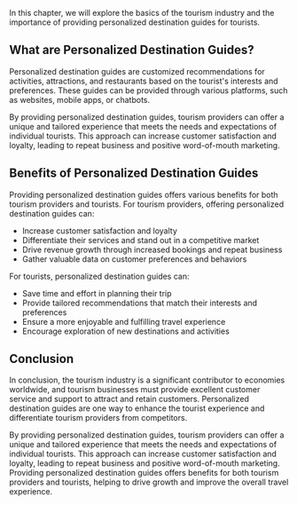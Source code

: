 
In this chapter, we will explore the basics of the tourism industry and the importance of providing personalized destination guides for tourists.

What are Personalized Destination Guides?
-----------------------------------------

Personalized destination guides are customized recommendations for activities, attractions, and restaurants based on the tourist's interests and preferences. These guides can be provided through various platforms, such as websites, mobile apps, or chatbots.

By providing personalized destination guides, tourism providers can offer a unique and tailored experience that meets the needs and expectations of individual tourists. This approach can increase customer satisfaction and loyalty, leading to repeat business and positive word-of-mouth marketing.

Benefits of Personalized Destination Guides
-------------------------------------------

Providing personalized destination guides offers various benefits for both tourism providers and tourists. For tourism providers, offering personalized destination guides can:

* Increase customer satisfaction and loyalty
* Differentiate their services and stand out in a competitive market
* Drive revenue growth through increased bookings and repeat business
* Gather valuable data on customer preferences and behaviors

For tourists, personalized destination guides can:

* Save time and effort in planning their trip
* Provide tailored recommendations that match their interests and preferences
* Ensure a more enjoyable and fulfilling travel experience
* Encourage exploration of new destinations and activities

Conclusion
----------

In conclusion, the tourism industry is a significant contributor to economies worldwide, and tourism businesses must provide excellent customer service and support to attract and retain customers. Personalized destination guides are one way to enhance the tourist experience and differentiate tourism providers from competitors.

By providing personalized destination guides, tourism providers can offer a unique and tailored experience that meets the needs and expectations of individual tourists. This approach can increase customer satisfaction and loyalty, leading to repeat business and positive word-of-mouth marketing. Providing personalized destination guides offers benefits for both tourism providers and tourists, helping to drive growth and improve the overall travel experience.
